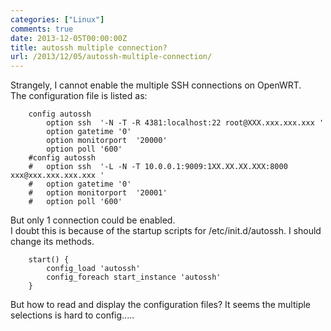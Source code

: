 ```yaml
---
categories: ["Linux"]
comments: true
date: 2013-12-05T00:00:00Z
title: autossh multiple connection?
url: /2013/12/05/autossh-multiple-connection/
---
```


Strangely, I cannot enable the multiple SSH connections on OpenWRT.    
The configuration file is listed as:
```
	config autossh
		option ssh	'-N -T -R 4381:localhost:22 root@XXX.xxx.xxx.xxx '
		option gatetime	'0'
		option monitorport	'20000'
		option poll	'600'
	#config autossh
	#	option ssh	'-L -N -T 10.0.0.1:9009:1XX.XX.XX.XXX:8000 xxx@xxx.xxx.xxx.xxx '
	#	option gatetime	'0'
	#	option monitorport	'20001'
	#	option poll	'600'
```
But only 1 connection could be enabled.     
I doubt this is because of the startup scripts for /etc/init.d/autossh. I should change its methods.    
```
	start() {
		config_load 'autossh'
		config_foreach start_instance 'autossh'
	}
```
But how to read and display the configuration files? It seems the multiple selections is hard to config.....


